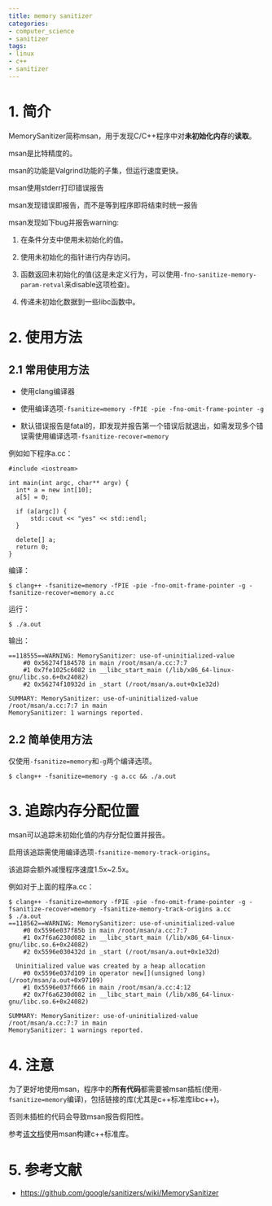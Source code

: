 ```yaml
---
title: memory sanitizer
categories:
- computer_science
- sanitizer
tags:
- linux
- c++
- sanitizer
---
```


# 1. 简介

MemorySanitizer简称msan，用于发现C/C++程序中对**未初始化内存**的**读取**。

msan是比特精度的。

msan的功能是Valgrind功能的子集，但运行速度更快。

msan使用stderr打印错误报告

msan发现错误即报告，而不是等到程序即将结束时统一报告

msan发现如下bug并报告warning:

1. 在条件分支中使用未初始化的值。

1. 使用未初始化的指针进行内存访问。

1. 函数返回未初始化的值(这是未定义行为，可以使用`-fno-sanitize-memory-param-retval`来disable这项检查)。

1. 传递未初始化数据到一些libc函数中。

# 2. 使用方法

## 2.1 常用使用方法

- 使用clang编译器

- 使用编译选项`-fsanitize=memory -fPIE -pie -fno-omit-frame-pointer -g`

- 默认错误报告是fatal的，即发现并报告第一个错误后就退出，如需发现多个错误需使用编译选项`-fsanitize-recover=memory`

例如如下程序a.cc：

```
#include <iostream>

int main(int argc, char** argv) {
  int* a = new int[10];
  a[5] = 0;

  if (a[argc]) {
	  std::cout << "yes" << std::endl;
  }

  delete[] a;
  return 0;
}
```

编译：

```
$ clang++ -fsanitize=memory -fPIE -pie -fno-omit-frame-pointer -g -fsanitize-recover=memory a.cc
```

运行：

```
$ ./a.out
```

输出：

```
==118555==WARNING: MemorySanitizer: use-of-uninitialized-value
    #0 0x56274f184578 in main /root/msan/a.cc:7:7
    #1 0x7fe1025c6082 in __libc_start_main (/lib/x86_64-linux-gnu/libc.so.6+0x24082)
    #2 0x56274f10932d in _start (/root/msan/a.out+0x1e32d)

SUMMARY: MemorySanitizer: use-of-uninitialized-value /root/msan/a.cc:7:7 in main
MemorySanitizer: 1 warnings reported.
```

## 2.2 简单使用方法

仅使用`-fsanitize=memory`和`-g`两个编译选项。

```
$ clang++ -fsanitize=memory -g a.cc && ./a.out
```

# 3. 追踪内存分配位置

msan可以追踪未初始化值的内存分配位置并报告。

启用该追踪需使用编译选项`-fsanitize-memory-track-origins`。

该追踪会额外减慢程序速度1.5x~2.5x。

例如对于上面的程序a.cc：

```
$ clang++ -fsanitize=memory -fPIE -pie -fno-omit-frame-pointer -g -fsanitize-recover=memory -fsanitize-memory-track-origins a.cc
$ ./a.out
==118562==WARNING: MemorySanitizer: use-of-uninitialized-value
    #0 0x5596e037f85b in main /root/msan/a.cc:7:7
    #1 0x7f6a6230d082 in __libc_start_main (/lib/x86_64-linux-gnu/libc.so.6+0x24082)
    #2 0x5596e030432d in _start (/root/msan/a.out+0x1e32d)

  Uninitialized value was created by a heap allocation
    #0 0x5596e037d109 in operator new[](unsigned long) (/root/msan/a.out+0x97109)
    #1 0x5596e037f666 in main /root/msan/a.cc:4:12
    #2 0x7f6a6230d082 in __libc_start_main (/lib/x86_64-linux-gnu/libc.so.6+0x24082)

SUMMARY: MemorySanitizer: use-of-uninitialized-value /root/msan/a.cc:7:7 in main
MemorySanitizer: 1 warnings reported.
```

# 4. 注意

为了更好地使用msan，程序中的**所有代码**都需要被msan插桩(使用`-fsanitize=memory`编译)，包括链接的库(尤其是c++标准库libc++)。

否则未插桩的代码会导致msan报告假阳性。

参考[该文档](https://github.com/google/sanitizers/wiki/MemorySanitizerLibcxxHowTo)使用msan构建c++标准库。

# 5. 参考文献

- https://github.com/google/sanitizers/wiki/MemorySanitizer
